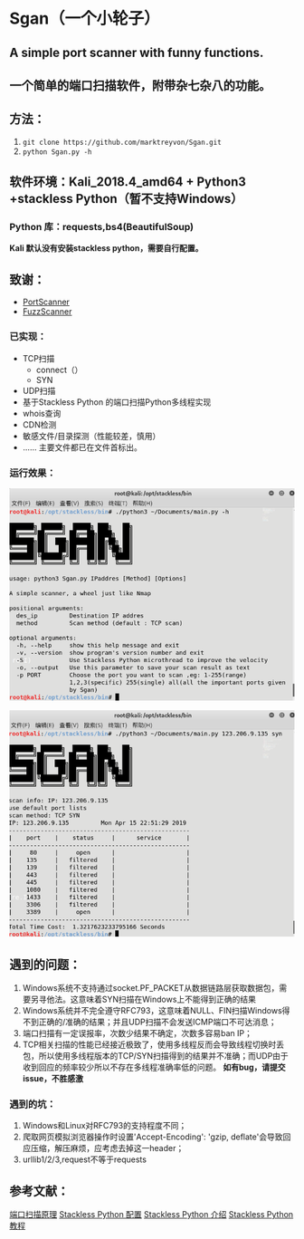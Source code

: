 # Sgan（一个小轮子）

## A simple port scanner with funny functions.

## 一个简单的端口扫描软件，附带杂七杂八的功能。

## 方法：

1. `git clone https://github.com/marktreyvon/Sgan.git` 
2. `python Sgan.py -h`

## 软件环境：Kali_2018.4_amd64 + Python3 +stackless Python（暂不支持Windows）

### Python 库：requests,bs4(BeautifulSoup)

**Kali 默认没有安装stackless python，需要自行配置。**

## 致谢：

- [PortScanner](https://github.com/se55i0n/PortScanner)  
- [FuzzScanner](https://github.com/TideSec/FuzzScanner)

### 已实现：

- TCP扫描
  - connect（）
  - SYN
- UDP扫描
- 基于Stackless Python 的端口扫描Python多线程实现
- whois查询
- CDN检测
- 敏感文件/目录探测（性能较差，慎用）
- ……
主要文件都已在文件首标出。
### 运行效果：

![](https://github.com/marktreyvon/Sgan/blob/master/img/help.png)
    
![](https://github.com/marktreyvon/Sgan/blob/master/img/sgan.png)
    

## 遇到的问题：
1. Windows系统不支持通过socket.PF_PACKET从数据链路层获取数据包，需要另寻他法。这意味着SYN扫描在Windows上不能得到正确的结果
2. Windows系统并不完全遵守RFC793，这意味着NULL、FIN扫描Windows得不到正确的/准确的结果；并且UDP扫描不会发送ICMP端口不可达消息；
3. 端口扫描有一定误报率，次数少结果不确定，次数多容易ban IP；
4. TCP相关扫描的性能已经接近极致了，使用多线程反而会导致线程切换时丢包，所以使用多线程版本的TCP/SYN扫描得到的结果并不准确；而UDP由于收到回应的频率较少所以不存在多线程准确率低的问题。
**如有bug，请提交issue，不胜感激**

### 遇到的坑：
1. Windows和Linux对RFC793的支持程度不同；
2. 爬取网页模拟浏览器操作时设置'Accept-Encoding': 'gzip, deflate'会导致回应压缩，解压麻烦，应考虑去掉这一header；
3. urllib1/2/3,request不等于requests

## 参考文献：
[端口扫描原理](https://zenoh.iteye.com/blog/1264915)
[Stackless Python 配置](https://blog.csdn.net/BuZaiShaBi/article/details/39237867)
[Stackless Python 介绍](http://lcwangchao.github.io/python/2012/09/10/stackless/)
[Stackless Python 教程](https://www.grant-olson.net/files/why_stackless.html#tasklets)